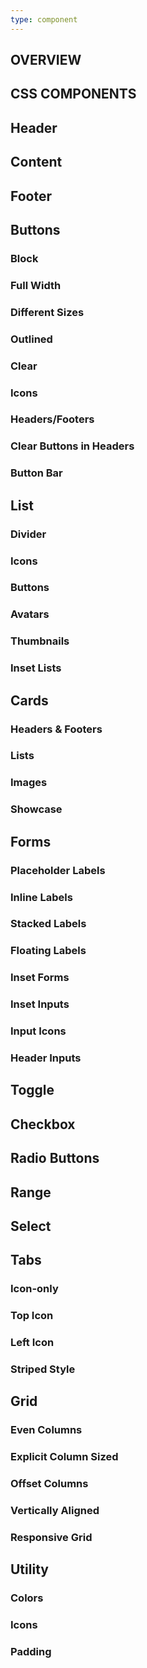 ```yaml
---
type: component
---
```


## OVERVIEW
## CSS COMPONENTS
## Header
## Content
## Footer
## Buttons
### Block
### Full Width
### Different Sizes
### Outlined
### Clear
### Icons
### Headers/Footers
### Clear Buttons in Headers
### Button Bar
## List
### Divider
### Icons
### Buttons
### Avatars
### Thumbnails
### Inset Lists

## Cards
### Headers & Footers
### Lists
### Images
### Showcase
## Forms
### Placeholder Labels
### Inline Labels
### Stacked Labels
### Floating Labels
### Inset Forms
### Inset Inputs
### Input Icons
### Header Inputs
## Toggle
## Checkbox
## Radio Buttons
## Range
## Select
## Tabs
### Icon-only
### Top Icon
### Left Icon
### Striped Style
## Grid
### Even Columns
### Explicit Column Sized
### Offset Columns
### Vertically Aligned
### Responsive Grid
## Utility
### Colors
### Icons
### Padding